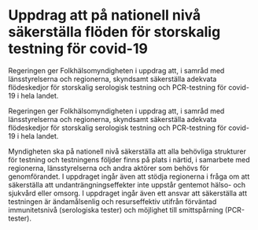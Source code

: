 # Uppdrag att på nationell nivå säkerställa flöden för storskalig testning för covid-19

Regeringen ger Folkhälsomyndigheten i uppdrag att, i samråd med länsstyrelserna och regionerna, skyndsamt säkerställa adekvata flödeskedjor för storskalig serologisk testning och PCR-testning för covid-19 i hela landet.

Regeringen ger Folkhälsomyndigheten i uppdrag att, i samråd med länsstyrelserna och regionerna, skyndsamt säkerställa adekvata flödeskedjor för storskalig serologisk testning och PCR-testning för covid-19 i hela landet.

Myndigheten ska på nationell nivå säkerställa att alla behövliga strukturer för testning och testningens följder finns på plats i närtid, i samarbete med regionerna, länsstyrelserna och andra aktörer som behövs för genomförandet. I uppdraget ingår även att stödja regionerna i fråga om att säkerställa att undanträngningseffekter inte uppstår gentemot hälso- och sjukvård eller omsorg. I uppdraget ingår även ett ansvar att säkerställa att testningen är ändamålsenlig och resurseffektiv utifrån förväntad immunitetsnivå (serologiska tester) och möjlighet till smittspårning (PCR-tester).

